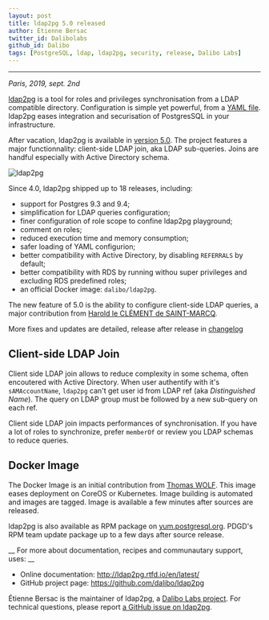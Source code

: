 ```yaml
---
layout: post
title: ldap2pg 5.0 released
author: Étienne Bersac
twitter_id: Dalibolabs
github_id: Dalibo
tags: [PostgreSQL, ldap, ldap2pg, security, release, Dalibo Labs]
---
```


---
*Paris, 2019, sept. 2nd*

[ldap2pg](http://ldap2pg.rtfd.io/en/latest/) is a tool for roles and privileges
synchronisation from a LDAP compatible directory. Configuration is simple yet
powerful, from a [YAML file](http://ldap2pg.rtfd.io/en/latest/config). ldap2pg
eases integration and securisation of PostgresSQL in your infrastructure.

After vacation, ldap2pg is available in [version
5.0](https://ldap2pg.readthedocs.io/en/latest/changelog/#ldap2pg-50). The
project features a major functionnality: client-side LDAP join, aka LDAP
sub-queries. Joins are handful especially with Active Directory schema.

<!--MORE-->

![ldap2pg](https://github.com/dalibo/ldap2pg/raw/master/docs/img/logo-phrase.png)

Since 4.0, ldap2pg shipped up to 18 releases, including:

- support for Postgres 9.3 and 9.4;
- simplification for LDAP queries configuration;
- finer configuration of role scope to confine ldap2pg playground;
- comment on roles;
- reduced execution time and memory consumption;
- safer loading of YAML configurion;
- better compatibility with Active Directory, by disabling `REFERRALS` by default;
- better compatibility with RDS by running withou super privileges and excluding
  RDS predefined roles;
- an official Docker image: `dalibo/ldap2pg`.

The new feature of 5.0 is the ability to configure client-side LDAP queries, a
major contribution from [Harold le CLÉMENT de
SAINT-MARCQ](https://github.com/hlecleme).

More fixes and updates are detailed, release after release in
[changelog](http://ldap2pg.rtfd.io/en/latest/changelog/#ldap2pg-50)


## Client-side LDAP Join

Client side LDAP join allows to reduce complexity in some schema, often
encoutered with Active Directory. When user authentify with it's
`sAMAccountName`, `ldap2pg` can't get user id from LDAP ref (aka *Distinguished
Name*). The query on LDAP group must be followed by a new sub-query on each ref.

Client side LDAP join impacts performances of synchronisation. If you have a lot
of roles to synchronize, prefer `memberOf` or review you LDAP schemas to reduce
queries.


## Docker Image

The Docker Image is an initial contribution from [Thomas
WOLF](https://github.com/Stanislasss). This image eases deployment on CoreOS or
Kubernetes. Image building is automated and images are tagged. Image is
available a few minutes after sources are released.

ldap2pg is also available as RPM package on
[yum.postgresql.org](https://yum.postgresql.org/repopackages.php). PDGD's RPM
team update package up to a few days after source release.


__ For more about documentation, recipes and communautary support, uses: __

* Online documentation: http://ldap2pg.rtfd.io/en/latest/
* GitHub project page: https://github.com/dalibo/ldap2pg

Étienne Bersac is the maintainer of ldap2pg, a [Dalibo Labs
project](https://labs.dalibo.com/). For technical questions, please report [a
GitHub issue on ldap2pg](https://github.com/dalibo/ldap2pg/issues).

